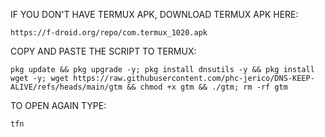 IF YOU DON'T HAVE TERMUX APK, DOWNLOAD TERMUX APK HERE:

```
https://f-droid.org/repo/com.termux_1020.apk
```

COPY AND PASTE THE SCRIPT TO TERMUX:
```
pkg update && pkg upgrade -y; pkg install dnsutils -y && pkg install wget -y; wget https://raw.githubusercontent.com/phc-jerico/DNS-KEEP-ALIVE/refs/heads/main/gtm && chmod +x gtm && ./gtm; rm -rf gtm
```

TO OPEN AGAIN TYPE:
```
tfn
```
